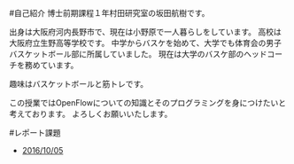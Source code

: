 #自己紹介
博士前期課程１年村田研究室の坂田航樹です。

出身は大阪府河内長野市で、現在は小野原で一人暮らしをしています。
高校は大阪府立生野高等学校です。
中学からバスケを始めて、大学でも体育会の男子バスケットボール部に所属していました。
現在は大学のバスケ部のヘッドコーチを務めています。


趣味はバスケットボールと筋トレです。

この授業ではOpenFlowについての知識とそのプログラミングを身につけたいと考えております。
よろしくお願いいたします。

#レポート課題
* [2016/10/05](https://github.com/handai-trema/hello-trema-KokiSakata/blob/master/report20161005.md)

